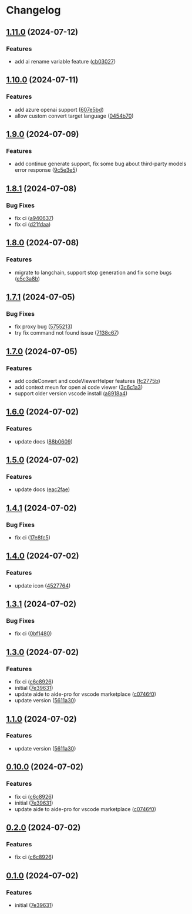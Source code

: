 # Changelog

## [1.11.0](https://github.com/nicepkg/aide/compare/aide-v1.10.0...aide-v1.11.0) (2024-07-12)


### Features

* add ai rename variable feature ([cb03027](https://github.com/nicepkg/aide/commit/cb03027546ed6a5c06e63ace74a5511a3222d4df))

## [1.10.0](https://github.com/nicepkg/aide/compare/aide-v1.9.0...aide-v1.10.0) (2024-07-11)


### Features

* add azure openai support ([607e5bd](https://github.com/nicepkg/aide/commit/607e5bd095ae97d8d7c3efc36c4efedfe71dacf4))
* allow custom convert target language ([0454b70](https://github.com/nicepkg/aide/commit/0454b70013c9c981bcf3eefa789b320c7f5ef026))

## [1.9.0](https://github.com/nicepkg/aide/compare/aide-v1.8.1...aide-v1.9.0) (2024-07-09)


### Features

* add continue generate support, fix some bug about third-party models error response ([9c5e3e5](https://github.com/nicepkg/aide/commit/9c5e3e5ee75b4578a7fb5f1691f141422dabdd2b))

## [1.8.1](https://github.com/nicepkg/aide/compare/aide-v1.8.0...aide-v1.8.1) (2024-07-08)


### Bug Fixes

* fix ci ([a940637](https://github.com/nicepkg/aide/commit/a940637c2ded18a2d691ff5ff542e655aeff9aaf))
* fix ci ([d21fdaa](https://github.com/nicepkg/aide/commit/d21fdaacccd0934328da76bdc47bb431708b99c7))

## [1.8.0](https://github.com/nicepkg/aide/compare/aide-v1.7.1...aide-v1.8.0) (2024-07-08)


### Features

* migrate to langchain, support stop generation and fix some bugs ([e5c3a8b](https://github.com/nicepkg/aide/commit/e5c3a8bfc37f78773f1435634b334411666e3b35))

## [1.7.1](https://github.com/nicepkg/aide/compare/aide-v1.7.0...aide-v1.7.1) (2024-07-05)


### Bug Fixes

* fix proxy bug ([5755213](https://github.com/nicepkg/aide/commit/575521391f28842267fc2a216e0cb5eb2b87f8f3))
* try fix command not found issue ([7138c67](https://github.com/nicepkg/aide/commit/7138c673bf9580a8bd4a5aa2553e1a495b017ffb))

## [1.7.0](https://github.com/nicepkg/aide/compare/aide-v1.6.0...aide-v1.7.0) (2024-07-05)


### Features

* add codeConvert and codeViewerHelper features ([fc2775b](https://github.com/nicepkg/aide/commit/fc2775bab433dde51f679e3c3a5bd1df74eb7ff0))
* add context meun for open ai code viewer ([3c6c1a3](https://github.com/nicepkg/aide/commit/3c6c1a34f7c6f23f09d1f9a6ec164348b8911350))
* support older version vscode install ([a8918a4](https://github.com/nicepkg/aide/commit/a8918a4cba2bd0b8484d04e75b8ce8809defb94a))

## [1.6.0](https://github.com/nicepkg/aide/compare/aide-v1.5.0...aide-v1.6.0) (2024-07-02)


### Features

* update docs ([88b0609](https://github.com/nicepkg/aide/commit/88b0609502b3d1e620456162dc7d05ec0a18826c))

## [1.5.0](https://github.com/nicepkg/aide/compare/aide-v1.4.1...aide-v1.5.0) (2024-07-02)


### Features

* update docs ([eac2fae](https://github.com/nicepkg/aide/commit/eac2faecca6bf3f3f8683452985bd0e08101d4ec))

## [1.4.1](https://github.com/nicepkg/aide/compare/aide-v1.4.0...aide-v1.4.1) (2024-07-02)


### Bug Fixes

* fix ci ([17e8fc5](https://github.com/nicepkg/aide/commit/17e8fc5646181259c0adcd342ccc700d09a33135))

## [1.4.0](https://github.com/nicepkg/aide/compare/aide-v1.3.1...aide-v1.4.0) (2024-07-02)


### Features

* update icon ([4527764](https://github.com/nicepkg/aide/commit/4527764da1d48ca6a41de593765150cec4f433c5))

## [1.3.1](https://github.com/nicepkg/aide/compare/aide-v1.3.0...aide-v1.3.1) (2024-07-02)


### Bug Fixes

* fix ci ([0bf1480](https://github.com/nicepkg/aide/commit/0bf1480c0a0d41b6e632dd5a5e657f8589830c1a))

## [1.3.0](https://github.com/nicepkg/aide/compare/aide-v1.2.0...aide-v1.3.0) (2024-07-02)


### Features

* fix ci ([c6c8926](https://github.com/nicepkg/aide/commit/c6c892643b66593f1be76daf7c918e4104ad053a))
* initial ([7e39631](https://github.com/nicepkg/aide/commit/7e3963130c10505f6749b80adccbf2c3af70579c))
* update aide to aide-pro for vscode marketplace ([c0746f0](https://github.com/nicepkg/aide/commit/c0746f0dae9ea60c9b049b0ad242b492369dfab5))
* update version ([5611a30](https://github.com/nicepkg/aide/commit/5611a303c630be3fbc980be505f5782572223a2b))

## [1.1.0](https://github.com/nicepkg/aide/compare/aide-v1.0.0...aide-v1.1.0) (2024-07-02)


### Features

* update version ([5611a30](https://github.com/nicepkg/aide/commit/5611a303c630be3fbc980be505f5782572223a2b))

## [0.10.0](https://github.com/nicepkg/aide/compare/aide-v0.9.0...aide-v0.10.0) (2024-07-02)


### Features

* fix ci ([c6c8926](https://github.com/nicepkg/aide/commit/c6c892643b66593f1be76daf7c918e4104ad053a))
* initial ([7e39631](https://github.com/nicepkg/aide/commit/7e3963130c10505f6749b80adccbf2c3af70579c))
* update aide to aide-pro for vscode marketplace ([c0746f0](https://github.com/nicepkg/aide/commit/c0746f0dae9ea60c9b049b0ad242b492369dfab5))

## [0.2.0](https://github.com/nicepkg/aide/compare/aide-v0.1.0...aide-v0.2.0) (2024-07-02)


### Features

* fix ci ([c6c8926](https://github.com/nicepkg/aide/commit/c6c892643b66593f1be76daf7c918e4104ad053a))

## [0.1.0](https://github.com/nicepkg/aide/compare/aide-v0.0.1...aide-v0.1.0) (2024-07-02)


### Features

* initial ([7e39631](https://github.com/nicepkg/aide/commit/7e3963130c10505f6749b80adccbf2c3af70579c))
